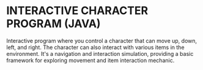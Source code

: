 # INTERACTIVE CHARACTER PROGRAM (JAVA) 
Interactive program where you control a character that can move up, down, left, and right. The character can also interact with various items in the environment. It's a navigation and interaction simulation, providing a basic framework for exploring movement and item interaction mechanic.
